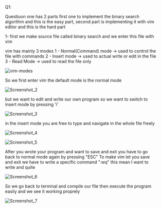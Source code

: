 Q1:

Questiuon one has 2 parts first one to implement the binary search algorithm and this is the easy part, second part is implementing it with vim editor and this is the hard part

1- first we make source file called binary search and we enter this file with vim

vim has mainly 3 modes
   1 - Normal(Command) mode -> used to control the file with commands
   2 - Insert mode -> used to actual write or edit in the file
   3 - Read Mode -> used to read the file only


![vim-modes](https://github.com/Saker233/Embedded-Linux/assets/130178079/d2723308-dbd4-46b5-9e8e-960cd5d9edf3)



So we first enter vim the default mode is the normal mode 


![Screenshot_2](https://github.com/Saker233/Embedded-Linux/assets/130178079/f4e5305a-de62-43a7-abf8-aac2e4c81eb9)


but we want to edit and write our own program so we want to switch to insert mode by pressing 'i'


![Screenshot_3](https://github.com/Saker233/Embedded-Linux/assets/130178079/21d8c268-8640-4d5f-8f6a-6fc58b5ff85d)


in the insert mode you are free to type and navigate in the whole file freely 

![Screenshot_4](https://github.com/Saker233/Embedded-Linux/assets/130178079/7711d34f-77a4-4321-953e-26d4bde21df9)


![Screenshot_5](https://github.com/Saker233/Embedded-Linux/assets/130178079/687f3bfe-b82f-47aa-a152-4fb4719b048e)

After you wrote your program and want to save and exit you have to go back to normal mode again by pressing "ESC"
To make vim let you save and exit we have to write a specific command ":wq" this mean I want to write and quite


![Screenshot_6](https://github.com/Saker233/Embedded-Linux/assets/130178079/d8fdbfa1-4b82-42fc-a8c7-49330a051fde)


So we go back to terminal and compile our file then execute the program easily and we see it working proprely



![Screenshot_7](https://github.com/Saker233/Embedded-Linux/assets/130178079/6817d149-bcd1-4a41-9087-5d1c783a7829)












